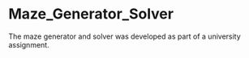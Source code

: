 # Maze_Generator_Solver
The maze generator and solver was developed as part of a university assignment.